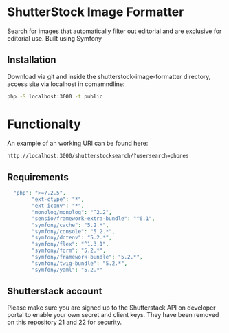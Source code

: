 # ShutterStock Image Formatter

Search for images that automatically filter out editorial and are exclusive for editorial use. Built using Symfony

## Installation

Download via git and inside the shutterstock-image-formatter directory, access site via localhost in comamndline: 



```bash
php -S localhost:3000 -t public
```

# Functionalty

An example of an working URl can be found here:
```bash
http://localhost:3000/shutterstocksearch/?usersearch=phones
```

## Requirements

```php
  "php": ">=7.2.5",
        "ext-ctype": "*",
        "ext-iconv": "*",
        "monolog/monolog": "^2.2",
        "sensio/framework-extra-bundle": "^6.1",
        "symfony/cache": "5.2.*",
        "symfony/console": "5.2.*",
        "symfony/dotenv": "5.2.*",
        "symfony/flex": "^1.3.1",
        "symfony/form": "5.2.*",
        "symfony/framework-bundle": "5.2.*",
        "symfony/twig-bundle": "5.2.*",
        "symfony/yaml": "5.2.*"

```

## Shutterstack account
Please make sure you are signed up to the Shutterstack API on developer portal to enable your own secret and client keys. They have been removed on this repository 21 and 22 for security. 

